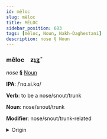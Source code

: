 ```yaml
---
id: mêloc
slug: mêloc
title: MÊLOC
sidebar_position: 683
tags: [mêloc, Noun, Nakh-Daghestani]
description: nose § Noun
---
```


### mêloc&emsp;<span kind="abugida">ƶʇʓ̄</span>

*nose* **§** [Noun](../../tags/Noun)

**IPA**: /ˈnɑ.si.kɑ/

**Verb**: to be a nose/snout/trunk

**Noun**: nose/snout/trunk

**Modifier**: nose/snout/trunk-related

<details>
    <summary>Origin</summary>
    Ingush мераж meraž /merɑːʒ/<br/>
    <em>Nakh-Daghestani Language Family</em>
</details>